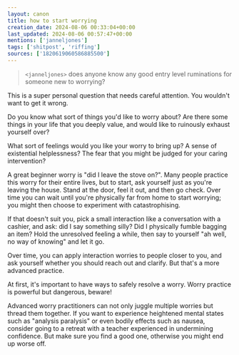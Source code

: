 ```yaml
---
layout: canon
title: how to start worrying
creation_date: 2024-08-06 00:33:04+00:00
last_updated: 2024-08-06 00:57:47+00:00
mentions: ['janneljones']
tags: ['shitpost', 'riffing']
sources: ['1820619060586885500']
---
```


> `<janneljones>` does anyone know any good entry level ruminations for someone new to worrying?  

This is a super personal question that needs careful attention. You wouldn't want to get it wrong.  
  
Do you know what sort of things you'd like to worry about? Are there some things in your life that you deeply value, and would like to ruinously exhaust yourself over?  

What sort of feelings would you like your worry to bring up? A sense of existential helplessness? The fear that you might be judged for your caring intervention?  

A great beginner worry is "did I leave the stove on?". Many people practice this worry for their entire lives, but to start, ask yourself just as you're leaving the house. Stand at the door, feel it out, and then go check. Over time you can wait until you're physically far from home to start worrying; you might then choose to experiment with catastrophising.

If that doesn't suit you, pick a small interaction like a conversation with a cashier, and ask: did I say something silly? Did I physically fumble bagging an item? Hold the unresolved feeling a while, then say to yourself "ah well, no way of knowing" and let it go.  

Over time, you can apply interaction worries to people closer to you, and ask yourself whether you should reach out and clarify. But that's a more advanced practice.
  
At first, it's important to have ways to safely resolve a worry. Worry practice is powerful but dangerous, beware!  

Advanced worry practitioners can not only juggle multiple worries but thread them together. If you want to experience heightened mental states such as "analysis paralysis" or even bodily effects such as nausea, consider going to a retreat with a teacher experienced in undermining confidence. But make sure you find a good one, otherwise you might end up worse off.
